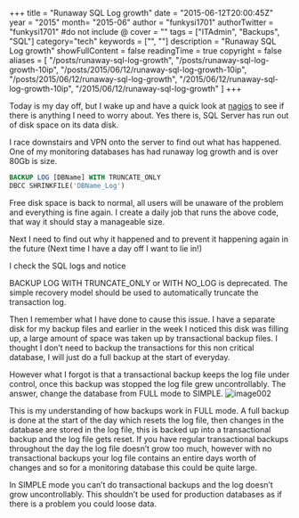 +++
title = "Runaway SQL Log growth"
date = "2015-06-12T20:00:45Z"
year = "2015"
month= "2015-06"
author = "funkysi1701"
authorTwitter = "funkysi1701" #do not include @
cover = ""
tags = ["ITAdmin", "Backups", "SQL"]
category="tech"
keywords = ["", ""]
description = "Runaway SQL Log growth"
showFullContent = false
readingTime = true
copyright = false
aliases = [
    "/posts/runaway-sql-log-growth",
    "/posts/runaway-sql-log-growth-10ip",
    "/posts/2015/06/12/runaway-sql-log-growth-10ip",
    "/posts/2015/06/12/runaway-sql-log-growth",
    "/2015/06/12/runaway-sql-log-growth-10ip",
    "/2015/06/12/runaway-sql-log-growth"
]
+++

Today is my day off, but I wake up and have a quick look at [nagios](https://www.funkysi1701.com/posts/i-love-nagios/) to see if there is anything I need to worry about. Yes there is, SQL Server has run out of disk space on its data disk.

I race downstairs and VPN onto the server to find out what has happened. One of my monitoring databases has had runaway log growth and is over 80Gb is size.

```sql
BACKUP LOG [DBName] WITH TRUNCATE_ONLY  
DBCC SHRINKFILE('DBName_Log')
```
Free disk space is back to normal, all users will be unaware of the problem and everything is fine again. I create a daily job that runs the above code, that way it should stay a manageable size.

Next I need to find out why it happened and to prevent it happening again in the future (Next time I have a day off I want to lie in!)

I check the SQL logs and notice

BACKUP LOG WITH TRUNCATE_ONLY or WITH NO_LOG is deprecated. The simple recovery model should be used to automatically truncate the transaction log.

Then I remember what I have done to cause this issue. I have a separate disk for my backup files and earlier in the week I noticed this disk was filling up, a large amount of space was taken up by transactional backup files. I thought I don’t need to backup the transactions for this non critical database, I will just do a full backup at the start of everyday.

However what I forgot is that a transactional backup keeps the log file under control, once this backup was stopped the log file grew uncontrollably. The answer, change the database from FULL mode to SIMPLE. ![image002](/images/2015/image002-300x270.png)

This is my understanding of how backups work in FULL mode. A full backup is done at the start of the day which resets the log file, then changes in the database are stored in the log file, this is backed up into a transactional backup and the log file gets reset. If you have regular transactional backups throughout the day the log file doesn’t grow too much, however with no transactional backups your log file contains an entire days worth of changes and so for a monitoring database this could be quite large.

In SIMPLE mode you can’t do transactional backups and the log doesn’t grow uncontrollably. This shouldn’t be used for production databases as if there is a problem you could loose data.
